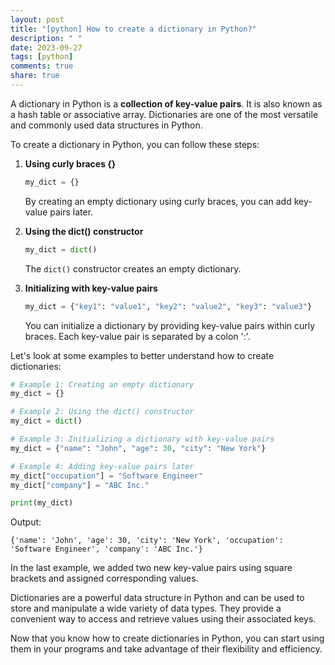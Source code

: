 ```yaml
---
layout: post
title: "[python] How to create a dictionary in Python?"
description: " "
date: 2023-09-27
tags: [python]
comments: true
share: true
---
```


A dictionary in Python is a **collection of key-value pairs**. It is also known as a hash table or associative array. Dictionaries are one of the most versatile and commonly used data structures in Python.

To create a dictionary in Python, you can follow these steps:

1. **Using curly braces {}**
    
    ```python
    my_dict = {}
    ```
    
    By creating an empty dictionary using curly braces, you can add key-value pairs later.
    

2. **Using the dict() constructor**

    ```python
    my_dict = dict()
    ```
    
    The `dict()` constructor creates an empty dictionary.
    

3. **Initializing with key-value pairs**

    ```python
    my_dict = {"key1": "value1", "key2": "value2", "key3": "value3"}
    ```
    
    You can initialize a dictionary by providing key-value pairs within curly braces. Each key-value pair is separated by a colon ':'.

Let's look at some examples to better understand how to create dictionaries:

```python
# Example 1: Creating an empty dictionary
my_dict = {}

# Example 2: Using the dict() constructor
my_dict = dict()

# Example 3: Initializing a dictionary with key-value pairs
my_dict = {"name": "John", "age": 30, "city": "New York"}

# Example 4: Adding key-value pairs later
my_dict["occupation"] = "Software Engineer"
my_dict["company"] = "ABC Inc."

print(my_dict)
```

Output:
```
{'name': 'John', 'age': 30, 'city': 'New York', 'occupation': 'Software Engineer', 'company': 'ABC Inc.'}
```

In the last example, we added two new key-value pairs using square brackets and assigned corresponding values.

Dictionaries are a powerful data structure in Python and can be used to store and manipulate a wide variety of data types. They provide a convenient way to access and retrieve values using their associated keys.

Now that you know how to create dictionaries in Python, you can start using them in your programs and take advantage of their flexibility and efficiency.